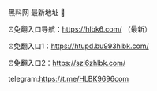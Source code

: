 黑料网 最新地址 👋

⏰免翻入口导航：https://hlbk6.com/ （最新）

⏰免翻入口1：https://htupd.bu993hlbk.com/

⏰免翻入口2：https://szl6zhlbk.com/

telegram:https://t.me/HLBK9696com
